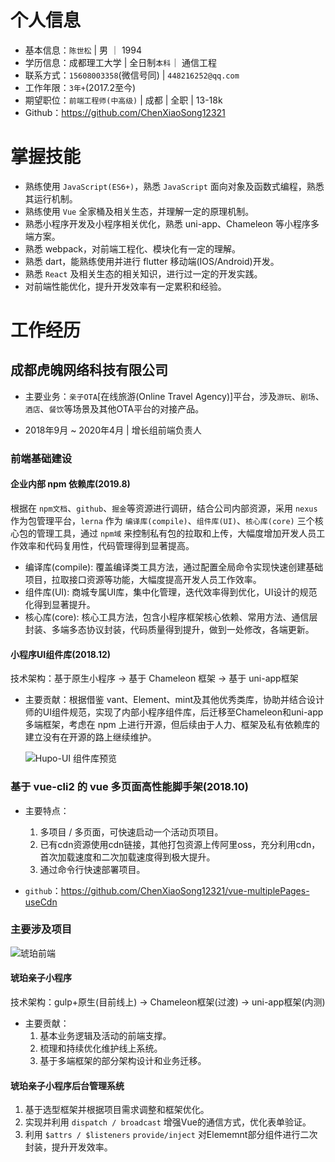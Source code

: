 
# 个人信息

- 基本信息：`陈世松` | 男 ｜ 1994
- 学历信息：成都理工大学 | 全日制`本科`｜ 通信工程
- 联系方式：`15608003358`(微信号同) | `448216252@qq.com`
- 工作年限：`3年+`(2017.2至今)
- 期望职位：`前端工程师(中高级)` | 成都 | 全职 | 13-18k
- Github：<https://github.com/ChenXiaoSong12321>

# 掌握技能

- 熟练使用 `JavaScript(ES6+)`，熟悉 `JavaScript` 面向对象及函数式编程，熟悉其运行机制。
- 熟练使用 `Vue` 全家桶及相关生态，并理解一定的原理机制。
- 熟悉小程序开发及小程序相关优化，熟悉 uni-app、Chameleon 等小程序多端方案。
- 熟悉 webpack，对前端工程化、模块化有一定的理解。
- 熟悉 dart，能熟练使用并进行 flutter 移动端(IOS/Android)开发。
- 熟悉 `React` 及相关生态的相关知识，进行过一定的开发实践。
- 对前端性能优化，提升开发效率有一定累积和经验。

# 工作经历

## 成都虎魄网络科技有限公司

- 主要业务：`亲子OTA`[在线旅游(Online Travel Agency)]平台，涉及`游玩`、`剧场`、`酒店`、`餐饮`等场景及其他OTA平台的对接产品。

- 2018年9月 ~ 2020年4月 | 增长组前端负责人

### 前端基础建设

#### 企业内部 npm 依赖库(2019.8)

<!-- - 问题：随着业务项目的推进，前端项目数量越来越多，通用性代码大多通过复制粘贴的形式，代码变得`繁杂臃肿`且`不易维护`，需找到合适的代码管理方式。
- 任务：建立企业内部私有npm依赖库
- 分析：根据目前的困境，将需要重复利用和管理的代码分成三类，`编译库`(帮助开发者提升效率)，`组件库`(C端所需公用类组件)，以及`核心库`(小程序项目核心方法)。
- 结果：根据在 `npm文档`、`github`、`掘金`等资源进行调研，结合公司内部资源，采用 `nexus` 作为包管理平台，`lerna` 作为 `编译库(compile)`、`组件库(UI)`、`核心库(core)` 三个核心包的管理工具，通过 `npm域` 来控制私有包的拉取和上传，大幅度增加开发人员工作效率和代码复用性，代码管理得到显著提高。 -->
根据在 `npm文档`、`github`、`掘金`等资源进行调研，结合公司内部资源，采用 `nexus` 作为包管理平台，`lerna` 作为 `编译库(compile)`、`组件库(UI)`、`核心库(core)` 三个核心包的管理工具，通过 `npm域` 来控制私有包的拉取和上传，大幅度增加开发人员工作效率和代码复用性，代码管理得到显著提高。

- 编译库(compile): 覆盖编译类工具方法，通过配置全局命令实现快速创建基础项目，拉取接口资源等功能，大幅度提高开发人员工作效率。
- 组件库(UI): 商城专属UI库，集中化管理，迭代效率得到优化，UI设计的规范化得到显著提升。
- 核心库(core): 核心工具方法，包含小程序框架核心依赖、常用方法、通信层封装、多端多态协议封装，代码质量得到提升，做到一处修改，各端更新。

#### 小程序UI组件库(2018.12)

技术架构：基于原生小程序 -> 基于 Chameleon 框架 -> 基于 uni-app框架

- 主要贡献：根据借鉴 vant、Element、mint及其他优秀类库，协助并结合设计师的UI组件规范，实现了内部小程序组件库，后迁移至Chameleon和uni-app多端框架，考虑在 npm 上进行开源，但后续由于人力、框架及私有依赖库的建立没有在开源的路上继续维护。

  ![Hupo-UI 组件库预览](https://mall-admin.hupovip.cn/hp-mall-admin/v1/comm/resource/view?token=850e62043c4e4d4795a31f35b834e490&path=/resource/images/banner/170132_eaa721f7-03eb-4740-a42c-6345ee69bde7.JPG)

### 基于 vue-cli2 的 vue 多页面高性能脚手架(2018.10)

- 主要特点：
  1. 多项目 / 多页面，可快速启动一个活动页项目。
  2. 已有cdn资源使用cdn链接，其他打包资源上传阿里oss，充分利用cdn，首次加载速度和二次加载速度得到极大提升。
  3. 通过命令行快速部署项目。

- `github`：<https://github.com/ChenXiaoSong12321/vue-multiplePages-useCdn>

### 主要涉及项目

![琥珀前端](https://mall-admin.hupovip.cn/hp-mall-admin/v1/comm/resource/view?token=850e62043c4e4d4795a31f35b834e490&path=/resource/images/businessmen/214215_9360ff71-02d5-404a-b892-f8ae47f503e8.JPG)

#### 琥珀亲子小程序

技术架构：gulp+原生(目前线上) -> Chameleon框架(过渡) -> uni-app框架(内测)

- 主要贡献：
  1. 基本业务逻辑及活动的前端支撑。
  2. 梳理和持续优化维护线上系统。
  3. 基于多端框架的部分架构设计和业务迁移。

#### 琥珀亲子小程序后台管理系统

1. 基于选型框架并根据项目需求调整和框架优化。
2. 实现并利用 `dispatch / broadcast` 增强Vue的通信方式，优化表单验证。
3. 利用 `$attrs / $listeners` `provide/inject` 对Elememnt部分组件进行二次封装，提升开发效率。
